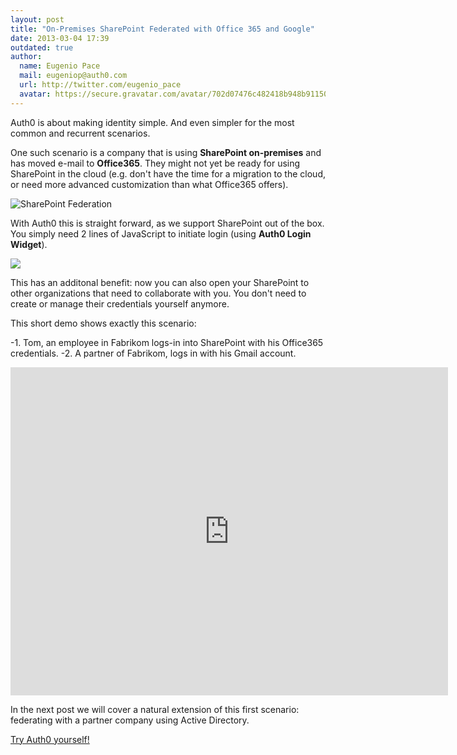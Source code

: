 ```yaml
---
layout: post
title: "On-Premises SharePoint Federated with Office 365 and Google"
date: 2013-03-04 17:39
outdated: true
author:
  name: Eugenio Pace
  mail: eugeniop@auth0.com
  url: http://twitter.com/eugenio_pace
  avatar: https://secure.gravatar.com/avatar/702d07476c482418b948b911504137a5?s=60
---
```



Auth0 is about making identity simple. And even simpler for the most common and recurrent scenarios.

One such scenario is a company that is using __SharePoint on-premises__ and has moved e-mail to __Office365__. They might not yet be ready for using SharePoint in the cloud (e.g. don't have the time for a migration to the cloud, or need more advanced customization than what Office365 offers).

![SharePoint Federation](https://s3.amazonaws.com/blog.auth0.com/img/auth0-sp-O365-goog.png)

With Auth0 this is straight forward, as we support SharePoint out of the box. You simply need 2 lines of JavaScript to initiate login (using __Auth0 Login Widget__).

<!-- more -->

![](https://s3.amazonaws.com/blog.auth0.com/img/auth0-sp-login-widget.png)

This has an additonal benefit: now you can also open your SharePoint to other organizations that need to collaborate with you. You don't need to create or manage their credentials yourself anymore.

This short demo shows exactly this scenario:

-1. Tom, an employee in Fabrikom logs-in into SharePoint with his Office365 credentials.
-2. A partner of Fabrikom, logs in with his Gmail account.

<iframe width="700" height="525" src="https://www.youtube.com/embed/QXpjouNt9XM?rel=0" frameborder="0" allowfullscreen></iframe>

In the next post we will cover a natural extension of this first scenario: federating with a partner company using Active Directory.

[Try Auth0 yourself!](https://auth0.com)
